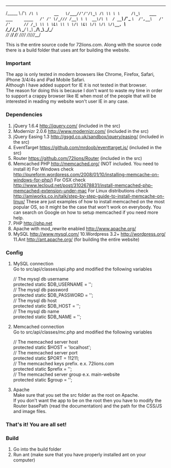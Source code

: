  ________    ___    __  
/\_____  \ /'___`\ /\ \       __  
\/___//'/'/\_\ /\ \\ \ \     /\_\    ___     ___     ____  
    /' /' \/_/// /__\ \ \  __\/\ \  / __`\ /' _ `\  /',__\  
  /' /'      // /_\ \\ \ \L\ \\ \ \/\ \L\ \/\ \/\ \/\__, `\  
 /\_/       /\______/ \ \____/ \ \_\ \____/\ \_\ \_\/\____/  
 \//        \/_____/   \/___/   \/_/\/___/  \/_/\/_/\/___/  


This is the entire source code for 72lions.com. Along with the source code there is a build folder that uses ant for building the website.  

### Important
The app is only tested in modern browsers like Chrome, Firefox, Safari, iPhone 3/4/4s and iPad Mobile Safari.  
Although I have added support for IE it is not tested in that browser.  
The reason for doing this is because I don't want to waste my time in order to support a crappy browser like IE when most of the people that will be interested in reading my website won't user IE in any case.  

### Dependencies
1. jQuery 1.6.4 http://jquery.com/ (included in the src)
2. Modernizr 2.0.6 http://www.modernizr.com/ (included in the src)
3. jQuery Easing 1.3 http://gsgd.co.uk/sandbox/jquery/easing/ (included in the src)
4. EventTarget https://github.com/mrdoob/eventtarget.js/ (included in the src)
5. Router https://github.com/72lions/Router (included in the src)
6. Memcached PHP http://memcached.org/ (NOT included. You need to install it)
   For Windows check http://pureform.wordpress.com/2008/01/10/installing-memcache-on-windows-for-php/)
   For OSX check http://www.lecloud.net/post/3102678831/install-memcached-php-memcached-extension-under-mac
   For Linux distributions check http://amiworks.co.in/talk/step-by-step-guide-to-install-memcache-on-linux/
   These are just examples of how to install memcached on the most popular OS, so it might be the case that won't work on everybody. You can search on Google on how to setup memcached if you need more help.
7. PHP http://php.net
8. Apache with mod_rewrite enabled http://www.apache.org/
9. MySQL http://www.mysql.com/
10.Wordpress 3.2+ http://wordpress.org/
11.Ant http://ant.apache.org/ (for building the entire website)

### Config
1. MySQL connection  
   Go to src/api/classes/api.php and modified the following variables  

   // The mysql db username    
   protected static $DB_USERNAME = '';  
   // The mysql db password  
   protected static $DB_PASSWORD = '';  
   // The mysql db host  
   protected static $DB_HOST = '';  
   // The mysql db name  
   protected static $DB_NAME = '';  

2. Memcached connection  
   Go to src/api/classes/mc.php and modified the following variables  

   // The memcached server host   
   protected static $HOST = 'localhost';  
   // The memcached server port   
   protected static $PORT = 11211;  
   // The memcached keys prefix. e.x. 72lions.com   
   protected static $prefix = '';  
   // The memcached server group e.x. main-website   
   protected static $group = '';  

3. Apache  
   Make sure that you set the src folder as the root on Apache.  
   If you don't want the app to be on the root then you have to modify the Router basePath (read the documentation) and the path for the CSS/JS and image files.  

### That's it! You are all set!

### Build  
1. Go into the build folder  
2. Run ant (make sure that you have properly installed ant on your computer)  


